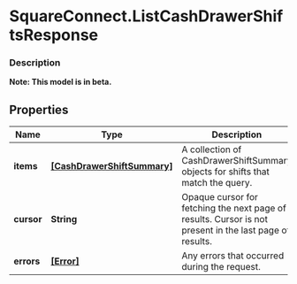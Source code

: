# SquareConnect.ListCashDrawerShiftsResponse

### Description
**Note: This model is in beta.**



## Properties
Name | Type | Description | Notes
------------ | ------------- | ------------- | -------------
**items** | [**[CashDrawerShiftSummary]**](CashDrawerShiftSummary.md) | A collection of CashDrawerShiftSummary objects for shifts that match the query. | [optional] 
**cursor** | **String** | Opaque cursor for fetching the next page of results. Cursor is not present in the last page of results. | [optional] 
**errors** | [**[Error]**](Error.md) | Any errors that occurred during the request. | [optional] 


